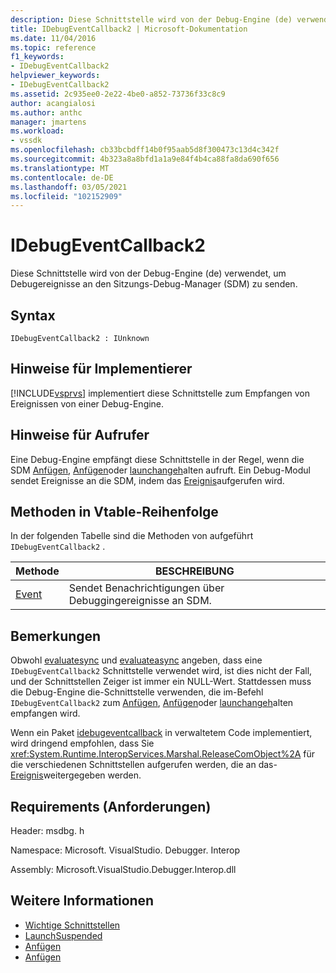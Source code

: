 ```yaml
---
description: Diese Schnittstelle wird von der Debug-Engine (de) verwendet, um Debugereignisse an den Sitzungs-Debug-Manager (SDM) zu senden.
title: IDebugEventCallback2 | Microsoft-Dokumentation
ms.date: 11/04/2016
ms.topic: reference
f1_keywords:
- IDebugEventCallback2
helpviewer_keywords:
- IDebugEventCallback2
ms.assetid: 2c935ee0-2e22-4be0-a852-73736f33c8c9
author: acangialosi
ms.author: anthc
manager: jmartens
ms.workload:
- vssdk
ms.openlocfilehash: cb33bcbdff14b0f95aab5d8f300473c13d4c342f
ms.sourcegitcommit: 4b323a8a8bfd1a1a9e84f4b4ca88fa8da690f656
ms.translationtype: MT
ms.contentlocale: de-DE
ms.lasthandoff: 03/05/2021
ms.locfileid: "102152909"
---
```

# <a name="idebugeventcallback2"></a>IDebugEventCallback2
Diese Schnittstelle wird von der Debug-Engine (de) verwendet, um Debugereignisse an den Sitzungs-Debug-Manager (SDM) zu senden.

## <a name="syntax"></a>Syntax

```
IDebugEventCallback2 : IUnknown
```

## <a name="notes-for-implementers"></a>Hinweise für Implementierer
 [!INCLUDE[vsprvs](../../../code-quality/includes/vsprvs_md.md)] implementiert diese Schnittstelle zum Empfangen von Ereignissen von einer Debug-Engine.

## <a name="notes-for-callers"></a>Hinweise für Aufrufer
 Eine Debug-Engine empfängt diese Schnittstelle in der Regel, wenn die SDM [Anfügen](../../../extensibility/debugger/reference/idebugprogram2-attach.md), [Anfügen](../../../extensibility/debugger/reference/idebugengine2-attach.md)oder [launchangeh](../../../extensibility/debugger/reference/idebugenginelaunch2-launchsuspended.md)alten aufruft. Ein Debug-Modul sendet Ereignisse an die SDM, indem das [Ereignis](../../../extensibility/debugger/reference/idebugeventcallback2-event.md)aufgerufen wird.

## <a name="methods-in-vtable-order"></a>Methoden in Vtable-Reihenfolge
 In der folgenden Tabelle sind die Methoden von aufgeführt `IDebugEventCallback2` .

|Methode|BESCHREIBUNG|
|------------|-----------------|
|[Event](../../../extensibility/debugger/reference/idebugeventcallback2-event.md)|Sendet Benachrichtigungen über Debuggingereignisse an SDM.|

## <a name="remarks"></a>Bemerkungen
 Obwohl [evaluatesync](../../../extensibility/debugger/reference/idebugexpression2-evaluatesync.md) und [evaluateasync](../../../extensibility/debugger/reference/idebugexpression2-evaluateasync.md) angeben, dass eine `IDebugEventCallback2` Schnittstelle verwendet wird, ist dies nicht der Fall, und der Schnittstellen Zeiger ist immer ein NULL-Wert. Stattdessen muss die Debug-Engine die-Schnittstelle verwenden, die im-Befehl `IDebugEventCallback2` zum [Anfügen](../../../extensibility/debugger/reference/idebugprogram2-attach.md), [Anfügen](../../../extensibility/debugger/reference/idebugengine2-attach.md)oder [launchangeh](../../../extensibility/debugger/reference/idebugenginelaunch2-launchsuspended.md)alten empfangen wird.

 Wenn ein Paket [idebugeventcallback](../../../extensibility/debugger/reference/idebugeventcallback2.md) in verwaltetem Code implementiert, wird dringend empfohlen, dass Sie <xref:System.Runtime.InteropServices.Marshal.ReleaseComObject%2A> für die verschiedenen Schnittstellen aufgerufen werden, die an das- [Ereignis](../../../extensibility/debugger/reference/idebugeventcallback2-event.md)weitergegeben werden.

## <a name="requirements"></a>Requirements (Anforderungen)
 Header: msdbg. h

 Namespace: Microsoft. VisualStudio. Debugger. Interop

 Assembly: Microsoft.VisualStudio.Debugger.Interop.dll

## <a name="see-also"></a>Weitere Informationen
- [Wichtige Schnittstellen](../../../extensibility/debugger/reference/core-interfaces.md)
- [LaunchSuspended](../../../extensibility/debugger/reference/idebugenginelaunch2-launchsuspended.md)
- [Anfügen](../../../extensibility/debugger/reference/idebugprogram2-attach.md)
- [Anfügen](../../../extensibility/debugger/reference/idebugengine2-attach.md)
